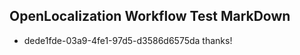 ## OpenLocalization Workflow Test MarkDown
* dede1fde-03a9-4fe1-97d5-d3586d6575da 
thanks!<!--HONumber=Mar16_HO2-->
